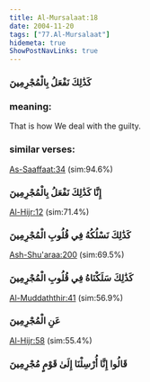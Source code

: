 ```yaml
---
title: Al-Mursalaat:18
date: 2004-11-20
tags: ["77.Al-Mursalaat"]
hidemeta: true 
ShowPostNavLinks: true 
---
```

### كَذَٰلِكَ نَفْعَلُ بِالْمُجْرِمِينَ
### meaning: 
That is how We deal with the guilty.
### similar verses: 

[As-Saaffaat:34](/37/34) (sim:94.6%)

### إِنَّا كَذَٰلِكَ نَفْعَلُ بِالْمُجْرِمِينَ

[Al-Hijr:12](/15/12) (sim:71.4%)

### كَذَٰلِكَ نَسْلُكُهُ فِي قُلُوبِ الْمُجْرِمِينَ

[Ash-Shu'araa:200](/26/200) (sim:69.5%)

### كَذَٰلِكَ سَلَكْنَاهُ فِي قُلُوبِ الْمُجْرِمِينَ

[Al-Muddaththir:41](/74/41) (sim:56.9%)

### عَنِ الْمُجْرِمِينَ

[Al-Hijr:58](/15/58) (sim:55.4%)

### قَالُوا إِنَّا أُرْسِلْنَا إِلَىٰ قَوْمٍ مُجْرِمِينَ
